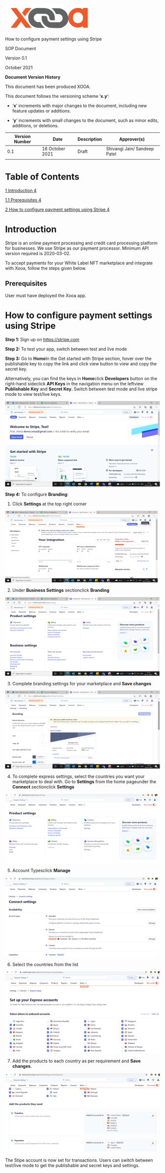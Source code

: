 <img src="./media/image1.png" style="width:2.98611in;height:0.9131in" alt="Logo Description automatically generated" />

How to configure payment settings using Stripe

SOP Document

Version 0.1

October 2021

**Document Version History**

This document has been produced XOOA.

This document follows the versioning scheme ‘**x.y**’:

-   ‘**x**’ increments with major changes to the document, including new
    feature updates or additions.

-   ‘**y**’ increments with small changes to the document, such as minor
    edits, additions, or deletions.

| Version Number | Date            | Description | Approver(s)                  |
|----------------|-----------------|-------------|------------------------------|
| 0.1            | 16 October 2021 | Draft       | Shivangi Jain/ Sandeep Patel |
|                |                 |             |                              |

# Table of Contents

[1 Introduction 4](#introduction)

[1.1 Prerequisites 4](#prerequisites)

[2 How to configure payment settings using Stripe
4](#how-to-configure-payment-settings-using-stripe)

# Introduction

Stripe is an online payment processing and credit card processing
platform for businesses. We use Stripe as our payment processor. Minimum
API version required is 2020-03-02.

To accept payments for your White Label NFT marketplace and integrate
with Xooa, follow the steps given below.

## Prerequisites

User must have deployed the Xooa app.

# How to configure payment settings using Stripe 

**Step 1:** Sign up on <https://stripe.com>

**Step 2:** To test your app, switch between test and live mode

**Step 3:** Go to **Home**In the Get started with Stripe section, hover
over the publishable key to copy the link and click view button to view
and copy the secret key.

Alternatively, you can find the keys in **Home**click **Developers**
button on the right-hand sideclick **API Keys** in the navigation menu
on the leftview **Publishable Key** and **Secret Key.** Switch between
test mode and live stripe mode to view test/live keys.

<img src="./media/image2.png" style="width:5.76389in;height:2.89919in" alt="Graphical user interface, text, application, website Description automatically generated" />

**Step 4:** To configure **Branding**:

1.  Click **Settings** at the top right corner

<img src="./media/image3.png" style="width:5.18056in;height:2.42185in" alt="Timeline Description automatically generated" />

2.  Under **Business Settings** sectionclick **Branding**

<img src="./media/image4.png" style="width:5.23611in;height:2.66801in" alt="Graphical user interface, text, application, email Description automatically generated" />

3.  Complete branding settings for your marketplace and **Save changes**

<img src="./media/image5.png" style="width:5.2584in;height:2.65278in" alt="Graphical user interface, text, email Description automatically generated" />

4.  To complete express settings, select the countries you want your
    marketplace to deal with. Go to **Settings** from the home pageunder
    the **Connect** sectionclick **Settings**

<img src="./media/image6.png" style="width:5.26325in;height:2.33331in" alt="Graphical user interface, text, application, email Description automatically generated" />

5.  Account Typesclick **Manage**

<img src="./media/image7.png" style="width:5.26181in;height:2.6857in" alt="Graphical user interface, text, application, email Description automatically generated" />

6.  Select the countries from the list

<img src="./media/image8.png" style="width:5.45556in;height:2.77311in" alt="Graphical user interface, text, application, email Description automatically generated" />

7.  Add the products to each country as per requirement and **Save
    changes**.

<img src="./media/image9.png" style="width:5.25279in;height:2.6875in" alt="Graphical user interface, text, application, email Description automatically generated" />

The Stipe account is now set for transactions. Users can switch between
test/live mode to get the publishable and secret keys and settings.
